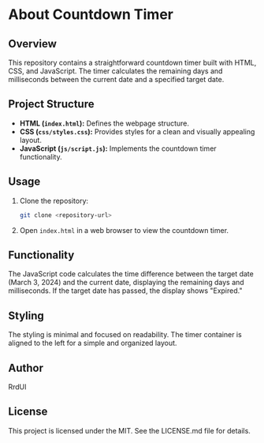 # About Countdown Timer

## Overview

This repository contains a straightforward countdown timer built with HTML, CSS, and JavaScript. The timer calculates the remaining days and milliseconds between the current date and a specified target date.

## Project Structure

- **HTML (`index.html`):** Defines the webpage structure.
- **CSS (`css/styles.css`):** Provides styles for a clean and visually appealing layout.
- **JavaScript (`js/script.js`):** Implements the countdown timer functionality.

## Usage

1. Clone the repository:
   ```bash
   git clone <repository-url>
   
2. Open `index.html` in a web browser to view the countdown timer.

## Functionality

The JavaScript code calculates the time difference between the target date (March 3, 2024) and the current date, displaying the remaining days and milliseconds. If the target date has passed, the display shows "Expired."

## Styling

The styling is minimal and focused on readability. The timer container is aligned to the left for a simple and organized layout.

## Author

RrdUI

## License

This project is licensed under the MIT. See the LICENSE.md file for details.
